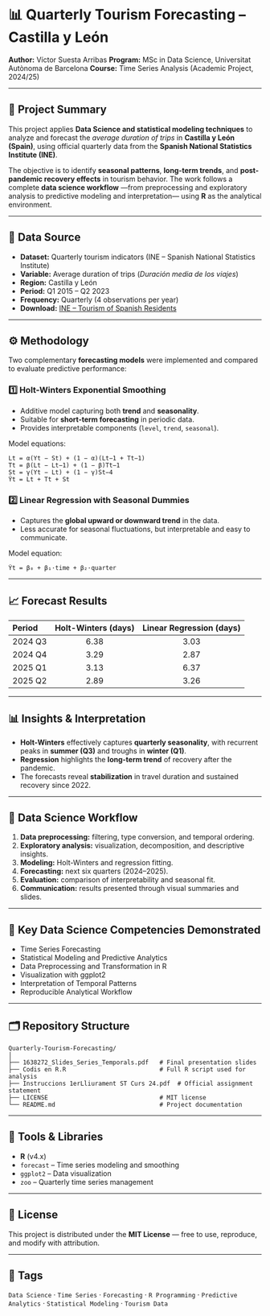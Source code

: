 # 📊 Quarterly Tourism Forecasting – Castilla y León

**Author:** Víctor Suesta Arribas
**Program:** MSc in Data Science, Universitat Autònoma de Barcelona
**Course:** Time Series Analysis (Academic Project, 2024/25)

---

## 🧠 Project Summary

This project applies **Data Science and statistical modeling techniques** to analyze and forecast the *average duration of trips* in **Castilla y León (Spain)**, using official quarterly data from the **Spanish National Statistics Institute (INE)**.

The objective is to identify **seasonal patterns**, **long-term trends**, and **post-pandemic recovery effects** in tourism behavior. The work follows a complete **data science workflow** —from preprocessing and exploratory analysis to predictive modeling and interpretation— using **R** as the analytical environment.

---

## 🧩 Data Source

* **Dataset:** Quarterly tourism indicators (INE – Spanish National Statistics Institute)
* **Variable:** Average duration of trips (*Duración media de los viajes*)
* **Region:** Castilla y León
* **Period:** Q1 2015 – Q2 2023
* **Frequency:** Quarterly (4 observations per year)
* **Download:** [INE – Tourism of Spanish Residents](https://ine.es/dyngs/INEbase/es/operacion.htm?c=Estadistica_C&cid=1254736176990&menu=ultiDatos&idp=1254735576863)

---

## ⚙️ Methodology

Two complementary **forecasting models** were implemented and compared to evaluate predictive performance:

### 1️⃣ Holt-Winters Exponential Smoothing

* Additive model capturing both **trend** and **seasonality**.
* Suitable for **short-term forecasting** in periodic data.
* Provides interpretable components (`level`, `trend`, `seasonal`).

Model equations:

```
Lt = α(Yt − St) + (1 − α)(Lt−1 + Tt−1)
Tt = β(Lt − Lt−1) + (1 − β)Tt−1
St = γ(Yt − Lt) + (1 − γ)St−4
Ŷt = Lt + Tt + St
```

### 2️⃣ Linear Regression with Seasonal Dummies

* Captures the **global upward or downward trend** in the data.
* Less accurate for seasonal fluctuations, but interpretable and easy to communicate.

Model equation:

```
Ŷt = β₀ + β₁·time + β₂·quarter
```

---

## 📈 Forecast Results

| Period  | Holt-Winters (days) | Linear Regression (days) |
| :------ | :-----------------: | :----------------------: |
| 2024 Q3 |         6.38        |           3.03           |
| 2024 Q4 |         3.29        |           2.87           |
| 2025 Q1 |         3.13        |           6.37           |
| 2025 Q2 |         2.89        |           3.26           |

---

## 📊 Insights & Interpretation

* **Holt-Winters** effectively captures **quarterly seasonality**, with recurrent peaks in **summer (Q3)** and troughs in **winter (Q1)**.
* **Regression** highlights the **long-term trend** of recovery after the pandemic.
* The forecasts reveal **stabilization** in travel duration and sustained recovery since 2022.

---

## 🧮 Data Science Workflow

1. **Data preprocessing:** filtering, type conversion, and temporal ordering.
2. **Exploratory analysis:** visualization, decomposition, and descriptive insights.
3. **Modeling:** Holt-Winters and regression fitting.
4. **Forecasting:** next six quarters (2024–2025).
5. **Evaluation:** comparison of interpretability and seasonal fit.
6. **Communication:** results presented through visual summaries and slides.

---

## 🧠 Key Data Science Competencies Demonstrated

* Time Series Forecasting
* Statistical Modeling and Predictive Analytics
* Data Preprocessing and Transformation in R
* Visualization with ggplot2
* Interpretation of Temporal Patterns
* Reproducible Analytical Workflow

---

## 🗂️ Repository Structure

```
Quarterly-Tourism-Forecasting/
│
├── 1638272_Slides_Series_Temporals.pdf   # Final presentation slides
├── Codis en R.R                          # Full R script used for analysis
├── Instruccions 1erLliurament ST Curs 24.pdf  # Official assignment statement
├── LICENSE                               # MIT license
└── README.md                             # Project documentation
```

---

## 🧩 Tools & Libraries

* **R** (v4.x)
* `forecast` – Time series modeling and smoothing
* `ggplot2` – Data visualization
* `zoo` – Quarterly time series management

---

## 📄 License

This project is distributed under the **MIT License** — free to use, reproduce, and modify with attribution.

---

## 💼 Tags

`Data Science` · `Time Series` · `Forecasting` · `R Programming` · `Predictive Analytics` · `Statistical Modeling` · `Tourism Data`
